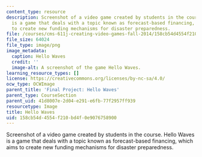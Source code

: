 ```yaml
---
content_type: resource
description: Screenshot of a video game created by students in the course. Hello Waves
  is a game that deals with a topic known as forecast-based financing, which aims
  to create new funding mechanisms for disaster preparedness.
file: /courses/cms-611j-creating-video-games-fall-2014/158cb54d4554f210bd4f0e9076758900_hellowaves.png
file_size: 64024
file_type: image/png
image_metadata:
  caption: Hello Waves
  credit: ''
  image-alt: A screenshot of the game Hello Waves.
learning_resource_types: []
license: https://creativecommons.org/licenses/by-nc-sa/4.0/
ocw_type: OCWImage
parent_title: 'Final Project: Hello Waves'
parent_type: CourseSection
parent_uid: 41d8007e-2d04-e291-e6fb-77f2957ff939
resourcetype: Image
title: Hello Waves
uid: 158cb54d-4554-f210-bd4f-0e9076758900
---
```

Screenshot of a video game created by students in the course. Hello Waves is a game that deals with a topic known as forecast-based financing, which aims to create new funding mechanisms for disaster preparedness.